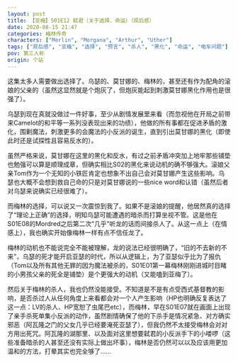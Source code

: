 ```yaml
---
layout: post
title: 【亚梅】S01E12 弑君（关于选择、命运）（观后感）
date: 2020-08-15 21:47
categories: 梅林传奇
characters: ["Merlin", "Morgana", "Arthur", "Uther"]
tags: ["观后感", "亚梅", "选择", "预言", "杀人", "黑化", "命运", "电车问题"]
pov: 第三人称
origin: 个站
---
```


这集太多人需要做出选择了。乌瑟的、莫甘娜的、梅林的，甚至还有作为配角的滚娘的父亲的（虽然这显然就是个炮灰了，但炮灰能起到刺激莫甘娜黑化作用也是很强了）。

乌瑟到现在真就没做过一件好事，至少从剧情发展里来看（而忽视他在开局之前带来Camelot的和平等一系列没表现出来的功绩），他做的所有事都在促进矛盾的激化，围剿魔法，刺激更多的会魔法的小反派的诞生，直到引出莫甘娜的黑化（即使此时还是试探性且容易反水的）。

虽然严格来说，莫甘娜在这里的黑化和反水，有过之前矛盾冲突加上地牢那些铺垫也勉强可以算是顺理成章，但确实相比S02的黑化来说动机的确不够强大。滚娘父亲Tom作为一个无知的小铁匠肯定也想象不出自己会对莫甘娜产生这些影响。乌瑟也大概不会想到救自己命的只是对莫甘娜说的一些nice word和认错（虽然后者对乌瑟来说确实已经很难了）。

而梅林的选择，可以说又一次震惊到我了。如果不是滚娘的提醒，他居然真的选择了“理论上正确”的选择，明知乌瑟可能遭遇的暗杀而打算坐视不管。这是他在S01E08的Mordred之后第二次“几乎”听龙的话而间接杀人了。从这一点上（在情感上），我也确实开始像梅林一样有点不信任龙了。

梅林的动机也不能说完全不能被理解，龙的说法已经很明确了，“旧的不去新的不来”，乌瑟的死才能开启亚瑟的时代，所以从逻辑上，为了亚瑟似乎比为了报仇（Tom以及所有其他无罪的因为魔法被杀的，S01E01第一幕梅林刚刚进城时目睹的小男孩父亲的死全是铺垫）是个更强大的动机（又能嗑到亚梅了）。

然后关于梅林的杀人，我也仍然没能接受。不知道是不是有点受西式基督教的影响，是否杀过人从任何角度上来看都会对一个人产生影响（HP也明确反复表达了这一点：LV的杀人、HP宽恕了虫尾巴etc），而梅林，早在S01E07就在画面上出现了亲手杀死单集小反派的动作，虽然剧情确保了他的下杀手是情况紧急、对方确实邪恶（阿瓦隆之门的父女几乎已经要淹死亚瑟了），但我仍然不太接受梅林会对对方用出死咒。阿瓦隆的湖那里、以及面对这里想要弑君的小反派手下的小喽啰（这些准备暗杀的人甚至还没有实际上做出坏事），梅林是否仍然可以以及应该用更加温和的方法，打晕其实也完全够了……
